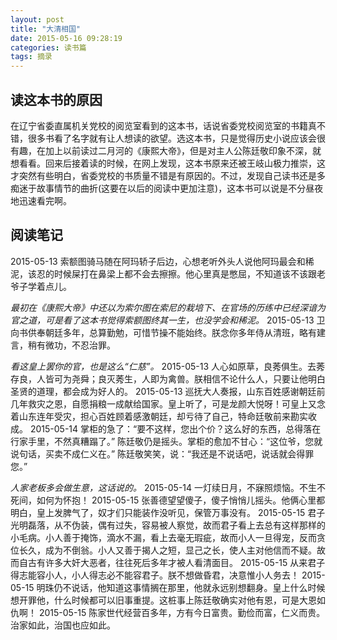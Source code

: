 ```yaml
---
layout: post
title: "大清相国"
date: 2015-05-16 09:28:19
categories: 读书篇
tags: 摘录
---
```

## 读这本书的原因
在辽宁省委直属机关党校的阅览室看到的这本书，话说省委党校阅览室的书籍真不错，很多书看了名字就有让人想读的欲望。选这本书，只是觉得历史小说应该会很有趣，在加上以前读过二月河的《康熙大帝》，但是对主人公陈廷敬印象不深，就想看看。回来后接着读的时候，在网上发现，这本书原来还被王岐山极力推崇，这才突然有些明白，省委党校的书质量不错是有原因的。不过，发现自己读书还是多痴迷于故事情节的曲折(这要在以后的阅读中更加注意)，这本书可以说是不分昼夜地迅速看完啊。<!--more-->
## 阅读笔记
2015-05-13
索额图骑马随在阿玛轿子后边，心想老听外头人说他阿玛最会和稀泥，该忍的时候屎打在鼻梁上都不会去擦擦。他心里真是憋屈，不知道该不该跟老爷子学着点儿。

*最初在《康熙大帝》中还以为索尔图在索尼的栽培下、在官场的历练中已经深谙为官之道，可是看了这本书觉得索额图终其一生，也没学会和稀泥。*
2015-05-13
卫向书供奉朝廷多年，总算勤勉，可惜节操不能始终。朕念你多年侍从清班，略有建言，稍有微功，不忍治罪。

*看这皇上罢你的官，也是这么“仁慈”。*
2015-05-13
人心如原草，良莠俱生。去莠存良，人皆可为尧舜；良灭莠生，人即为禽兽。朕相信不论什么人，只要让他明白圣贤的道理，都会成为好人的。
2015-05-13
巡抚大人奏报，山东百姓感谢朝廷前几年救灾之恩，自愿捐粮一成献给国家。皇上听了，可是龙颜大悦呀！可皇上又念着山东连年受灾，担心百姓顾着感激朝廷，却亏待了自己，特命廷敬前来勘实收成。
2015-05-14
掌柜的急了：“要不这样，您出个价？这么好的东西，总得落在行家手里，不然真糟蹋了。”
陈廷敬仍是摇头。掌柜的愈加不甘心：“这位爷，您就说句话，买卖不成仁义在。”
陈廷敬笑笑，说：“我还是不说话吧，说话就会得罪您。”

*人家老板多会做生意，这话说的。*
2015-05-14
一灯续日月，不寐照烦恼。不生不死间，如何为怀抱！
2015-05-15
张善德望望傻子，傻子悄悄儿摇头。他俩心里都明白，皇上发脾气了，奴才们只能装作没听见，保管万事没有。
2015-05-15
君子光明磊落，从不伪装，偶有过失，容易被人察觉，故而君子看上去总有这样那样的小毛病。小人善于掩饰，滴水不漏，看上去毫无瑕疵，故而小人一旦得宠，反而贪位长久，成为不倒翁。小人又善于揭人之短，显己之长，使人主对他信而不疑。故而自古有许多大奸大恶者，往往死后多年才被人看清面目。
2015-05-15
从来君子得志能容小人，小人得志必不能容君子。朕不想做昏君，决意惟小人务去！
2015-05-15
明珠仍不说话，他知道这事情搁在那里，他就永远别想翻身。皇上什么时候想开罪他，什么时候都可以旧事重提。这桩事上陈廷敬确实对他有恩，可是大恩如仇啊！
2015-05-15
陈家世代经营百多年，方有今日富贵。勤俭而富，仁义而贵。治家如此，治国也应如此。

